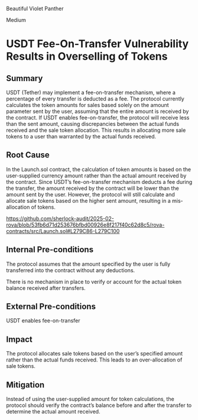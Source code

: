 Beautiful Violet Panther

Medium

# USDT Fee-On-Transfer Vulnerability Results in Overselling of Tokens

## Summary

USDT (Tether) may implement a fee-on-transfer mechanism, where a percentage of every transfer is deducted as a fee. The protocol currently calculates the token amounts for sales based solely on the amount parameter sent by the user, assuming that the entire amount is received by the contract. If USDT enables fee-on-transfer, the protocol will receive less than the sent amount, causing discrepancies between the actual funds received and the sale token allocation. This results in allocating more sale tokens to a user than warranted by the actual funds received.

## Root Cause

In the Launch.sol contract, the calculation of token amounts is based on the user-supplied currency amount rather than the actual amount received by the contract. Since USDT’s fee-on-transfer mechanism deducts a fee during the transfer, the amount received by the contract will be lower than the amount sent by the user. However, the protocol will still calculate and allocate sale tokens based on the higher sent amount, resulting in a mis-allocation of tokens.

https://github.com/sherlock-audit/2025-02-rova/blob/53fb6d71d253676bfbd00926e8f217f40c62d8c5/rova-contracts/src/Launch.sol#L279C86-L279C100

## Internal Pre-conditions

The protocol assumes that the amount specified by the user is fully transferred into the contract without any deductions.

There is no mechanism in place to verify or account for the actual token balance received after transfers.

## External Pre-conditions

USDT enables fee-on-transfer


## Impact

The protocol allocates sale tokens based on the user’s specified amount rather than the actual funds received. This leads to an over-allocation of sale tokens.


## Mitigation

Instead of using the user-supplied amount for token calculations, the protocol should verify the contract’s balance before and after the transfer to determine the actual amount received.
